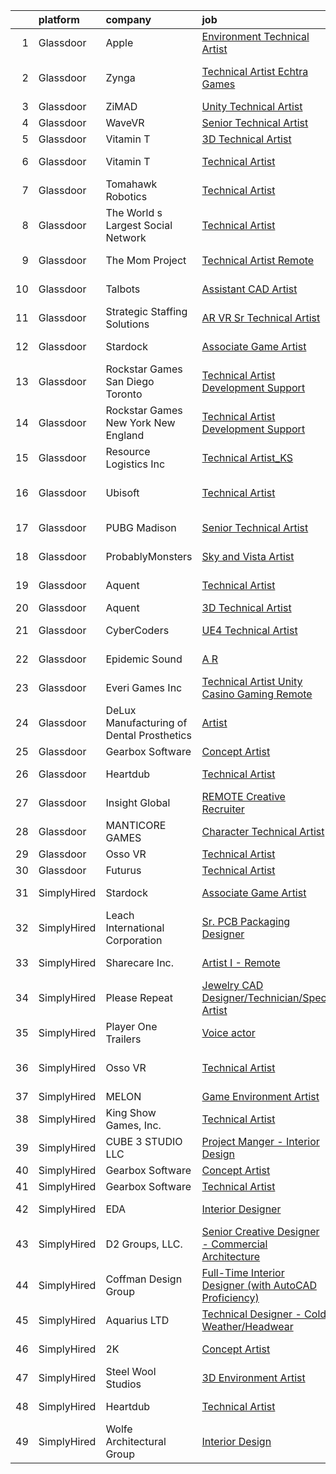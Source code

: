 

|    | platform    | company                                   | job                                                                                                                                                                                                                                                                                                                                                                                                                                                                                                                                                                                                                                                                                                                                                                                                                                                                                                                                                                                                                                                                                                                                                                                                                                                                                                                                                                         | update_time   | location                |
|---:|:------------|:------------------------------------------|:----------------------------------------------------------------------------------------------------------------------------------------------------------------------------------------------------------------------------------------------------------------------------------------------------------------------------------------------------------------------------------------------------------------------------------------------------------------------------------------------------------------------------------------------------------------------------------------------------------------------------------------------------------------------------------------------------------------------------------------------------------------------------------------------------------------------------------------------------------------------------------------------------------------------------------------------------------------------------------------------------------------------------------------------------------------------------------------------------------------------------------------------------------------------------------------------------------------------------------------------------------------------------------------------------------------------------------------------------------------------------|:--------------|:------------------------|
|  1 | Glassdoor   | Apple                                     | [Environment Technical Artist](https://www.glassdoor.com/partner/jobListing.htm?pos=101&ao=1110586&s=58&guid=000001815bd3ec1e89287c9a3366cf65&src=GD_JOB_AD&t=SR&vt=w&cs=1_78323b23&cb=1655103024528&jobListingId=1007931319261&cpc=F41FEAB56D215062&jrtk=3-0-1g5dt7r2cptvn801-1g5dt7r2lpkgu800-85a110f17993314d--6NYlbfkN0BvKrLyj5gPmtZO9T8euul8TCxuuKNOtzRJOomxnwSEodTz2Bc-sPZl5OJ9R4TJsNfbLQ1UEJ7WbTgLdOG99lSB5kBbMXXKxLhukqR19yhX_owxRuecjpu4ZPLL9luQkkDv-jkHsNt1AJov2jJEp-V_VYXAdGYYbpz9C3XF4QRlS_tMjN9EzbxvnhkAX6ykD2RgXGFNCuJlYZ_arFfq02Ysg0I5o-Hkfdsj75MKxGaa_yDARo7E4MKN0FZiMrpFosVcyZcjsgw1_tPF9xITcrxToS5Fa6hsAFdXwkDa-xPCOOWpuJ17HJ0CNVp5vaFA_W065fhXbiNpLz65tMbjm1qc3RkHBpbPXNc5LXtdfQDmoazZSo5TQpDSM5b3K8tA30StU7ZWRw2MwDOtUxNXAdNXvCZmBV5UCgn8oyRoA34pFxxlDE08YBR5UNJ54koUMTx-iz5MsgFyWLEWTGmb-TIPH4CIlpxZ6roMvNcIs66r0QAvexe0Cli0Rc3Yeex_UFAVqcd-mbIU3BVaJVdG4rWV61QFeZ-KFQwWdg2oyZRsHExmABce8bqAbTbKOVB-6xGsYlsGIQqvg9vbtCkpUnH4MwNCu8mDMvbU8ivpNjthAdUZ6VXvlPIzo_6F3Ug6cRwErNAJ_5NbCmW_A2vxtrobusoejfq_XfizOmeSCkEiwn4zXyNWZMRQUM2g-Ikxm4a0RqK2z8zVwhJNZ8LsZxU9JizNOUSZnaJp1diCutU2oAUI3_-GrwlJewysYCgjmJcPaJrK9gpcNfXgKKAjSeUHJ7mAPUV1KRZwfALULCSCNQ3BEuRZzAwD3odQZ7MHLUjlLmPE2NHBivLb9v-NQDKZ7WWzOaE8ajw1OAGBEKB8d6_SEFf33yslT6yU5QPUX4ZUTlbGYVky_sOpHT7BxaoAts5DmlN6GfK89EizeJ-zslUzt_PHULfqDRT7Cx0ZrzZ3WO1YMuGJag%3D%3D)                              | 2d            | Culver City, CA         |
|  2 | Glassdoor   | Zynga                                     | [Technical Artist   Echtra Games](https://www.glassdoor.com/partner/jobListing.htm?pos=119&ao=1136043&s=58&guid=000001815bd3ec1e89287c9a3366cf65&src=GD_JOB_AD&t=SR&vt=w&cs=1_8ab1d995&cb=1655103024530&jobListingId=1007913992622&jrtk=3-0-1g5dt7r2cptvn801-1g5dt7r2lpkgu800-b359a468225a3754-)                                                                                                                                                                                                                                                                                                                                                                                                                                                                                                                                                                                                                                                                                                                                                                                                                                                                                                                                                                                                                                                                            | 10d           | San Francisco, CA       |
|  3 | Glassdoor   | ZiMAD                                     | [Unity Technical Artist](https://www.glassdoor.com/partner/jobListing.htm?pos=113&ao=1136043&s=58&guid=000001815bd3ec1e89287c9a3366cf65&src=GD_JOB_AD&t=SR&vt=w&cs=1_a59fd5c7&cb=1655103024530&jobListingId=1007931535655&jrtk=3-0-1g5dt7r2cptvn801-1g5dt7r2lpkgu800-59ee458019209e8d-)                                                                                                                                                                                                                                                                                                                                                                                                                                                                                                                                                                                                                                                                                                                                                                                                                                                                                                                                                                                                                                                                                     | 2d            | Remote                  |
|  4 | Glassdoor   | WaveVR                                    | [Senior Technical Artist](https://www.glassdoor.com/partner/jobListing.htm?pos=117&ao=1136043&s=58&guid=000001815bd3ec1e89287c9a3366cf65&src=GD_JOB_AD&t=SR&vt=w&cs=1_235712eb&cb=1655103024530&jobListingId=1007929708288&jrtk=3-0-1g5dt7r2cptvn801-1g5dt7r2lpkgu800-515f165fb0a512c6-)                                                                                                                                                                                                                                                                                                                                                                                                                                                                                                                                                                                                                                                                                                                                                                                                                                                                                                                                                                                                                                                                                    | 3d            | Remote                  |
|  5 | Glassdoor   | Vitamin T                                 | [3D Technical Artist](https://www.glassdoor.com/partner/jobListing.htm?pos=108&ao=1110586&s=58&guid=000001815bd3ec1e89287c9a3366cf65&src=GD_JOB_AD&t=SR&vt=w&cs=1_601c451e&cb=1655103024529&jobListingId=1007924250804&cpc=3DB599BF2F4828F0&jrtk=3-0-1g5dt7r2cptvn801-1g5dt7r2lpkgu800-b676246afe9ffab5--6NYlbfkN0DMrcEu7yrtATojKJA7cEzGQ3FdRGWLh0CZQInL4ECGI6k5tN82kdM0OKoro5eXmjqrlAnDtckO5oeRnp0WuwL4LRISKzB96TROHOn88Gkm_ZjVTDxR6yvKi-wTEpxbYoH4Q9Epgd_JwKUcv74onN9sPbFCnxTAPOYzeQVeoWsKFONibf63WXbvW9rwdl1ffRTNcB6AOfqZeUqpl21GDudSA769iIGIhcaZ0an7AJw4SOAG74j11xwciBMwPdwpLVUPPNtQmFG7mK43mnlHV0QDWn4oxbF6Ih5tHiSa4uzxN2K4ScCELRmiqGhknIHO3iu7tkXdHcsQk7jeLm8kBD1aBUZtEIxejYk1P4sIc4dZ4zD8MYc_H7als3thnbIICkIcHGcYGmI1Vg2fc_NahSz57XMuLGx7k2yZNR0XTu8BFzqaFROw2x2gg9tuR3LJzdKfccFVr9pFSbBHwkat6vK881pnqVugf44%3D)                                                                                                                                                                                                                                                                                                                                                                                                                                                                                                                                                     | 5d            | Remote                  |
|  6 | Glassdoor   | Vitamin T                                 | [Technical Artist](https://www.glassdoor.com/partner/jobListing.htm?pos=111&ao=1110586&s=58&guid=000001815bd3ec1e89287c9a3366cf65&src=GD_JOB_AD&t=SR&vt=w&cs=1_ec239d9b&cb=1655103024530&jobListingId=1007906636769&cpc=AC285F3A3ECA6BB0&jrtk=3-0-1g5dt7r2cptvn801-1g5dt7r2lpkgu800-04bca0a7c8bace70--6NYlbfkN0DMrcEu7yrtATojKJA7cEzGQ3FdRGWLh0CZQInL4ECGI6k5tN82kdM0cJmh4vC7GghlMmZMSgZJZTWoO7Logirs6bfGb67HBX3sycc_jw-ux0xWAHDusHt4ZOpO88DDJ2K7OYA4ds2AwaqQ__Eq0-DZd8JIM6LWiykxxtnOVMLEOvqMp-pesyKDyodS52Rb_ZqH1kt10BodI8qXLRqWZgruJVG6ByMy_5IulJOnvpixWgA909ikemXH6Dc1lLYvXiQa0nqPUznm_om9NiVXcYn7HoXBRj1sEBpuE9D9Xzo2UzzTgi96WWC7BBgFYVyusc-M-8Jy2a2Hm9-5yAobZzKHR94b2wp5s001ICffSu5gnbze8JMAgOXAsekjQHZeZSBCsuCaHYoB4Iu4YYDgSQsxRFX_ZMXN_j3fPJIborQ2iYkORz5HNsSoMGs7sT5a_ta-X4GBwErkewJxAL-YoNXT)                                                                                                                                                                                                                                                                                                                                                                                                                                                                                                                                                                      | 12d           | Redmond, WA             |
|  7 | Glassdoor   | Tomahawk Robotics                         | [Technical Artist](https://www.glassdoor.com/partner/jobListing.htm?pos=130&ao=1136043&s=58&guid=000001815bd3ec1e89287c9a3366cf65&src=GD_JOB_AD&t=SR&vt=w&cs=1_c8b38b95&cb=1655103024535&jobListingId=1007916663748&jrtk=3-0-1g5dt7r2cptvn801-1g5dt7r2lpkgu800-f79652c0a49e7ece-)                                                                                                                                                                                                                                                                                                                                                                                                                                                                                                                                                                                                                                                                                                                                                                                                                                                                                                                                                                                                                                                                                           | 9d            | Melbourne, FL           |
|  8 | Glassdoor   | The World s Largest Social Network        | [Technical Artist](https://www.glassdoor.com/partner/jobListing.htm?pos=105&ao=1110586&s=58&guid=000001815bd3ec1e89287c9a3366cf65&src=GD_JOB_AD&t=SR&vt=w&ea=1&cs=1_281bf47e&cb=1655103024529&jobListingId=1007910568582&cpc=59DEFF8D475298C3&jrtk=3-0-1g5dt7r2cptvn801-1g5dt7r2lpkgu800-cb83c89a0442c36f--6NYlbfkN0DSgjPPcnEdvoK3uuxfISLALE6pB1FR7YSHOr_tSg5_QGIhoz_2VqUepdcKLBLI_zR8X4OBGh85uny8Ylr3wrY1TNdX_jFY3IsM9jjRbqXv1kg0NNaBvU2jb1M-9cwT2hrZs4DtGDaKAdQBcP4HAoepw2E9aJ-SCvjMT9OYQ15u21ubFbH18kHq8KO_ntNlbEcPYYK3ykDKHJchca7E4tIT4psWemGrW7fP11Rnysa9IBYLy_RPShBbu4jeDf7aYG4wbYV2KntY8OHL8F0vbKTrMMQlYZhOTPe066AkLItkMPX3uV_j2gTRcA8JYgZEGHvt8eIqaxSFbOiLBWQYB8b-PnZNYdMSuG4b4jWjyvnZJRKpE6sA9OcNC993RepJJwXWaj_YMF67FnKbeXOu_xAPkQrCg2MvveDai1Ey6yTsfEduodBAvpdkAJEbP8qRcE6EjjmPAFSqJIKucWnNZJV2QBOsJUDlLMzFvPNKk_tLBPgzAz1DLDcdDFG8FRlPJZFQmtxFiVMMxv7mORjqxBwYac8PjO63maEXhtOOiIt7xHwYyG7KDTBAX1-ReTD35RSF5D9hn1dOYLF4UFY3UWOv)                                                                                                                                                                                                                                                                                                                                                                                                                                 | 11d           | Burlingame, CA          |
|  9 | Glassdoor   | The Mom Project                           | [Technical Artist  Remote ](https://www.glassdoor.com/partner/jobListing.htm?pos=106&ao=1110586&s=58&guid=000001815bd3ec1e89287c9a3366cf65&src=GD_JOB_AD&t=SR&vt=w&cs=1_2ea74ec0&cb=1655103024529&jobListingId=1007910373307&cpc=6FC5BA77C9A4CD78&jrtk=3-0-1g5dt7r2cptvn801-1g5dt7r2lpkgu800-e1cde17aeb671f79--6NYlbfkN0BDp_epf89aHDQhKpPegNJQ_ldQpEFZQsM9OcONMGxWx6pU56EKHF58QjVdAUvn2gUDcvPGPuum3YTAtF9ko0sf0xsFylTcG12yJImJATafGHJahA3XfOn2P1884O1XB7c0nuE5shAvEIsU7Qh29GEhkeIMkSEVEtYopF5gleOkdx2cKJ5qhYwHOQ0FTiP7mKFMC3wM6nl8xoXLl6E12DZWTFs7mpArRin0PhJ4R7bfB4oduZpH5wf7HzM9ZPcG8m4oJhU1yIPavBy09BJOOdqd59kn5UJ6uRNUTDNZEX0bUmNl7qt6jZCFn0JHd6B3NX8n2S_8BvaPFH4rQnrUMIv2K1t2LiOZ47cXPDnSlQ6crRUYs3kM8XuFr-nfiD-HrvbxTwOkm9dOOEJh5AiX5TO6N2XqAM6qAP3Q7kqFs302L44d-lK3xs-4XnjsT_me6py8DUPsvvGzC33jVdKLQ7yfi45ouWWzpyLX85sxSNQa-krjjMoX_E7J-cuizTmi5LF8XFA7zxx0U9ORglPrUsVNSqsHPmrbsxuL4yK-SU7-VQY3HFuDot1qVFj-fbJU0UH34j6n6GZzWA%3D%3D)                                                                                                                                                                                                                                                                                                                                                                                                                                 | 11d           | Los Angeles, CA         |
| 10 | Glassdoor   | Talbots                                   | [Assistant CAD Artist](https://www.glassdoor.com/partner/jobListing.htm?pos=125&ao=1136043&s=58&guid=000001815bd3ec1e89287c9a3366cf65&src=GD_JOB_AD&t=SR&vt=w&cs=1_e29f98e5&cb=1655103024531&jobListingId=1007910404648&jrtk=3-0-1g5dt7r2cptvn801-1g5dt7r2lpkgu800-80d54eb01f1841ec-)                                                                                                                                                                                                                                                                                                                                                                                                                                                                                                                                                                                                                                                                                                                                                                                                                                                                                                                                                                                                                                                                                       | 11d           | New York, NY            |
| 11 | Glassdoor   | Strategic Staffing Solutions              | [AR VR Sr  Technical Artist](https://www.glassdoor.com/partner/jobListing.htm?pos=104&ao=1110586&s=58&guid=000001815bd3ec1e89287c9a3366cf65&src=GD_JOB_AD&t=SR&vt=w&ea=1&cs=1_f72d5102&cb=1655103024529&jobListingId=1007929569605&cpc=2F9DD8B511C89582&jrtk=3-0-1g5dt7r2cptvn801-1g5dt7r2lpkgu800-1b2dc3804b4d986e--6NYlbfkN0CB4h_TpqywgMPZecH4V9H9bCqyxawBCNsXMflKEtNjwLwtboGeSLVS3mTxbIdAhmMGzn4FEaU5kXmBstSJiJErBvEejXVAtZGR0oqPiEVNPcK3Uclj1SALHcDGb4-PYzpCL7RFVY3DP12FTDHL4XU7w3uje3Q8a5fWgjhggnJ6j8FgP2Xhd80RWND3yJrW0gbihG4HORIheLm8Q5SCrjcPYUFfHz3aBIBZeq_CYJDr3kQC1XSWPBoWEIb2N1R9j55a2WVXhbfW1QYOnRb_ICqeFVCrneTM4twClsR3xVfBMN4AeEWAz_HQF9v9ck485288raJjZp48dnYDy1Fr8DsQkU_LoHA2tFLt08gNKy38QdQ3Cm-Sc4WtjIBUMKg07RqDAnAdrBeqrLHxZXVEMI3rccXOzoDbMbjs4tnu6L88fVn_xGr8Fs05wZ6u_DtQ4DaaPAEdZhyRue1C8U241sdK76IpF-Lm5OXYtu5hdvSlCyF04OoFSmM6cbro9fuWnfQTGFKo69AxGsJLbzuNOtqgH_MuLlmCezE%3D)                                                                                                                                                                                                                                                                                                                                                                                                                                                                         | 3d            | Remote                  |
| 12 | Glassdoor   | Stardock                                  | [Associate Game Artist](https://www.glassdoor.com/partner/jobListing.htm?pos=129&ao=1136043&s=58&guid=000001815bd3ec1e89287c9a3366cf65&src=GD_JOB_AD&t=SR&vt=w&ea=1&cs=1_dc891091&cb=1655103024535&jobListingId=1007922211857&jrtk=3-0-1g5dt7r2cptvn801-1g5dt7r2lpkgu800-21858a99e1df3e9a-)                                                                                                                                                                                                                                                                                                                                                                                                                                                                                                                                                                                                                                                                                                                                                                                                                                                                                                                                                                                                                                                                                 | 6d            | Plymouth, MI            |
| 13 | Glassdoor   | Rockstar Games San Diego   Toronto        | [Technical Artist  Development Support](https://www.glassdoor.com/partner/jobListing.htm?pos=127&ao=1136043&s=58&guid=000001815bd3ec1e89287c9a3366cf65&src=GD_JOB_AD&t=SR&vt=w&cs=1_ffba598d&cb=1655103024534&jobListingId=1007925055985&jrtk=3-0-1g5dt7r2cptvn801-1g5dt7r2lpkgu800-76c0e0e7c8785f02-)                                                                                                                                                                                                                                                                                                                                                                                                                                                                                                                                                                                                                                                                                                                                                                                                                                                                                                                                                                                                                                                                      | 5d            | Carlsbad, CA            |
| 14 | Glassdoor   | Rockstar Games New York   New England     | [Technical Artist  Development Support](https://www.glassdoor.com/partner/jobListing.htm?pos=124&ao=1136043&s=58&guid=000001815bd3ec1e89287c9a3366cf65&src=GD_JOB_AD&t=SR&vt=w&cs=1_411bc1a4&cb=1655103024531&jobListingId=1007924495733&jrtk=3-0-1g5dt7r2cptvn801-1g5dt7r2lpkgu800-34a1ef96de0be56c-)                                                                                                                                                                                                                                                                                                                                                                                                                                                                                                                                                                                                                                                                                                                                                                                                                                                                                                                                                                                                                                                                      | 5d            | New York, NY            |
| 15 | Glassdoor   | Resource Logistics  Inc                   | [Technical Artist_KS](https://www.glassdoor.com/partner/jobListing.htm?pos=103&ao=1110586&s=58&guid=000001815bd3ec1e89287c9a3366cf65&src=GD_JOB_AD&t=SR&vt=w&ea=1&cs=1_e5a061ec&cb=1655103024528&jobListingId=1007921033823&cpc=1FDE87803EF93CD3&jrtk=3-0-1g5dt7r2cptvn801-1g5dt7r2lpkgu800-8faab97259ef5fc7--6NYlbfkN0DocVae39sZLCxJXXhhjNJGvhWXz6YqWEk9zT_2ttyk4dOkm-T17qKsjgnI8TzfsPeozibNa3VMIDrkhjjfQHNEfFbRIid3ozfNPviMV64oItPaNup3--qTxn6hqziltIiTcoFb320GwfRWejCBCZDvJ0fFtU1CBGPWzTqu8k1b6jRWSe18O28WufcG0A3I7Z3o9ifw-oeXAY1X87BJIPV_G6FzHR-3BFcolbK_kVNW14ZWVJPxx_ca22fHqgcM4F_5_QhBbLiopnhQydqWJfyvdeBDAfudNon5r4KTkHVP1UAreAR1Xk1BH_Ss6paT7ykrI_F_X6LFdOLqAoQf79LXDRKt5kAqC3sr1THGciI932UDEXxfMlG6rLT6XVeGp_SkWVmeeAj5NNl9-f-ERAf3mtzaXdfC9r9NDlRJffVUKAU2n0ir67KOAChYyq7B6pzXQ1pvN64j3NWFdi4HNWEB_QRXkvEAC3WOxwL1OLKmmf-scCqIT0Br7QTbXVrRhCPaX5WrH_B9sQ%3D%3D)                                                                                                                                                                                                                                                                                                                                                                                                                                                                                                  | 6d            | Playa Vista, CA         |
| 16 | Glassdoor   | Ubisoft                                   | [Technical Artist](https://www.glassdoor.com/partner/jobListing.htm?pos=115&ao=1136043&s=58&guid=000001815bd3ec1e89287c9a3366cf65&src=GD_JOB_AD&t=SR&vt=w&cs=1_cb22b462&cb=1655103024530&jobListingId=1007911572140&jrtk=3-0-1g5dt7r2cptvn801-1g5dt7r2lpkgu800-1751d6af5e9eecbe-)                                                                                                                                                                                                                                                                                                                                                                                                                                                                                                                                                                                                                                                                                                                                                                                                                                                                                                                                                                                                                                                                                           | 11d           | San Francisco, CA       |
| 17 | Glassdoor   | PUBG Madison                              | [Senior Technical Artist](https://www.glassdoor.com/partner/jobListing.htm?pos=128&ao=1136043&s=58&guid=000001815bd3ec1e89287c9a3366cf65&src=GD_JOB_AD&t=SR&vt=w&ea=1&cs=1_2ac01487&cb=1655103024535&jobListingId=1007932156725&jrtk=3-0-1g5dt7r2cptvn801-1g5dt7r2lpkgu800-56c9a12030b05cd6-)                                                                                                                                                                                                                                                                                                                                                                                                                                                                                                                                                                                                                                                                                                                                                                                                                                                                                                                                                                                                                                                                               | 2d            | Madison, WI             |
| 18 | Glassdoor   | ProbablyMonsters                          | [Sky and Vista Artist](https://www.glassdoor.com/partner/jobListing.htm?pos=120&ao=1136043&s=58&guid=000001815bd3ec1e89287c9a3366cf65&src=GD_JOB_AD&t=SR&vt=w&cs=1_2b0f91f8&cb=1655103024530&jobListingId=1007930683346&jrtk=3-0-1g5dt7r2cptvn801-1g5dt7r2lpkgu800-e289aa7310f16a56-)                                                                                                                                                                                                                                                                                                                                                                                                                                                                                                                                                                                                                                                                                                                                                                                                                                                                                                                                                                                                                                                                                       | 3d            | Bellevue, WA            |
| 19 | Glassdoor   | Aquent                                    | [Technical Artist](https://www.glassdoor.com/partner/jobListing.htm?pos=110&ao=1110586&s=58&guid=000001815bd3ec1e89287c9a3366cf65&src=GD_JOB_AD&t=SR&vt=w&cs=1_3c63d8e1&cb=1655103024529&jobListingId=1007906892390&cpc=451933188B21919D&jrtk=3-0-1g5dt7r2cptvn801-1g5dt7r2lpkgu800-141aeb06bb92c219--6NYlbfkN0DMrcEu7yrtATojKJA7cEzGQ3FdRGWLh0CZQInL4ECGI9gD0Wolx9R2v-Aex0-GK050XENwExxaz7ra5omuYTMJxrVcLs4ZUPQTXOYRNCw10ZOSv1fU37jB3hszN14b3shChSbzBcOw4Sh6XgjN86neJQhyUU7KbExsdNoOQil6lTw6v_PbLj_1zdlQWFcrsC5R9oFqU4QolVOdrsKKrblK45abOZHczq8U9DddAoV65ZYRHhVqDZE7dRqyqf4hWm6dYHOKXLe6iEzerF6W-mzj02o4sfKkmntgkMfagSn9nrn2yQRXrShvH4hzVuNWO-Bv5YO21SXgWaECy6Ffc6GjK28mNOrHu5Wiafwif8VdkpnVuxnVvcS8CWR9nP9WqxNJHDFZJ5dlgQsq0jdZPi75oINH7bXQ4O40oSDOCTpLs7JSp6BhbbvSJm_ER76DyMWkJqq_qQZMDw%3D%3D)                                                                                                                                                                                                                                                                                                                                                                                                                                                                                                                                                                          | 12d           | Redmond, WA             |
| 20 | Glassdoor   | Aquent                                    | [3D Technical Artist](https://www.glassdoor.com/partner/jobListing.htm?pos=109&ao=1110586&s=58&guid=000001815bd3ec1e89287c9a3366cf65&src=GD_JOB_AD&t=SR&vt=w&cs=1_1244601f&cb=1655103024529&jobListingId=1007923719283&cpc=F4EED0218A761C36&jrtk=3-0-1g5dt7r2cptvn801-1g5dt7r2lpkgu800-543a1d89cc196ac1--6NYlbfkN0DMrcEu7yrtATojKJA7cEzGQ3FdRGWLh0CZQInL4ECGI9gD0Wolx9R2EDT7B77c2cRZWsv8m3llZu--9Lw114O_skrLyF_I6SgxSxzYeplcDPXGdHein_SZiLSSfcxNX90WARoK4PLXqXq75b43CDnftlS_FE9aV2wRJHGfXTKNIxUK7v-gGMAJ4a4D85QmY9qiyZareTAngH-qgdsL0yQpIkvizUgjtP2tTxhkiCSb3jXEC3h-SqGdTsEAC25F2MZ4fKQxScRauficY1WIZVkzylGX3zBIbDzTGJx9UKcRjwALzN2qa2jVYJ4OsLmXOv5quT7WYRxe8E9cp-0YBMCvNMVq-3DfGkjHm4MJBEp0E2nC_3uFmRtNH8gHnbtS0ovIPPkK6vnhgD4RJuLWs4QeycqtQ1ASMpz61Nx2DlgWMcyAvwJq94sLHRQ8135wxr7PSE4pdwYlwg%3D%3D)                                                                                                                                                                                                                                                                                                                                                                                                                                                                                                                                                                       | 5d            | Remote                  |
| 21 | Glassdoor   | CyberCoders                               | [UE4 Technical Artist](https://www.glassdoor.com/partner/jobListing.htm?pos=107&ao=1110586&s=58&guid=000001815bd3ec1e89287c9a3366cf65&src=GD_JOB_AD&t=SR&vt=w&ea=1&cs=1_a992e54b&cb=1655103024529&jobListingId=1007933640216&cpc=FB7E4A1762AE5BEC&jrtk=3-0-1g5dt7r2cptvn801-1g5dt7r2lpkgu800-4c317775f20cb883--6NYlbfkN0CpFJQzrgRR8WqXWK1qKKEqALWJw739KlKqr2H-MSI4eoBlI4EFrmor2FYZMP3muM1HLk7vh5cULh4BvP9ngAsfl9utiXCyeZHocuBsXj7S2XIHVHxQdVGwEGZJDa2BpooA1u1sALujM77XqOyapMqmEIg9ghaDCFc6gXDkyDQEYo0_ihbj_3SCqVw6BGRhgM_qpx8d3mabPAnyRh8JhbaLmGeibaEJhIp966kZjFJ6pyY3PU7qCIGoNZN84roTCRm8N45RUyMCg5jDD1s3DXLJ0IX2pRs4HyPt_em4W9RTdVBtgGMsLL4MIKdYHBCNsswtbjvKjC3UKReV9Wxm-Z0l0K72qbcfO-x_FTHqEgMZgffJa2RAYvb3eJ2mOTO5DghzMWf8MbcasydwXQ1NGIn3QCQ_y6x0hJ56OXzoe48f4wJVUjSmJaH2SbHOWukd87YTI8heON1JXTq4c9GaISQlHkcm6z6C4FXyiyoDbtp7iPT_FA-Agq36hV9qSpe0mQEhTHIuwHd6Pehv2BSueffP_kqI-5-oBAVGZkSTAhbIArXRAS2TQU2EY8zo50RkZaBV74SvVjD2qKfQvEop1wzHv4WM9Avgog5DMxsUiWBVOaB04O0Ww2UcQ8ev-tEp550PkRYgOqiSyomj1w83_dTkd8n2UIydVGbDaWbqjYRN14f6BasEV7FmOejLX3wcgC4smFb_hsAE9L9OmIBEuVA-Y7hwvG6_Y9kFmBEradQ_ZDveN20JigW7o8xSNOJd8XAJcGZOvozzBII7fvDNwfY6ogc-nX4_J0OhbVFgE0pguXKp00o-gYeIZZUcDF2BSOFf3Ylg1SX8DQT58xKo06tUt5T8fBNVDwtpAw5uohq4nknzXqew9QBNSTLJT2oFQW7a1SijfBy8b2MvdQzSK1Y-O3_qenx1WXkBTxeFhFrj5ClqapU1rLvV7xBXjYV1-xjB2Q_up60-qdGAlmocDBP-sUaSfppJAzgBg04oJwwU6A%3D%3D) | 24h           | Woodland Hills, CA      |
| 22 | Glassdoor   | Epidemic Sound                            | [A R](https://www.glassdoor.com/partner/jobListing.htm?pos=123&ao=1136043&s=58&guid=000001815bd3ec1e89287c9a3366cf65&src=GD_JOB_AD&t=SR&vt=w&cs=1_872cd5b9&cb=1655103024531&jobListingId=1007932771493&jrtk=3-0-1g5dt7r2cptvn801-1g5dt7r2lpkgu800-7a016b3f8d2a62c3-)                                                                                                                                                                                                                                                                                                                                                                                                                                                                                                                                                                                                                                                                                                                                                                                                                                                                                                                                                                                                                                                                                                        | 2d            | New York, NY            |
| 23 | Glassdoor   | Everi Games Inc                           | [Technical Artist  Unity   Casino Gaming    Remote](https://www.glassdoor.com/partner/jobListing.htm?pos=114&ao=1136043&s=58&guid=000001815bd3ec1e89287c9a3366cf65&src=GD_JOB_AD&t=SR&vt=w&cs=1_652298b6&cb=1655103024530&jobListingId=1007923853689&jrtk=3-0-1g5dt7r2cptvn801-1g5dt7r2lpkgu800-b1f491a3818a0f0e-)                                                                                                                                                                                                                                                                                                                                                                                                                                                                                                                                                                                                                                                                                                                                                                                                                                                                                                                                                                                                                                                          | 5d            | Reno, NV                |
| 24 | Glassdoor   | DeLux Manufacturing of Dental Prosthetics | [Artist](https://www.glassdoor.com/partner/jobListing.htm?pos=102&ao=1110586&s=58&guid=000001815bd3ec1e89287c9a3366cf65&src=GD_JOB_AD&t=SR&vt=w&ea=1&cs=1_73bdaf84&cb=1655103024528&jobListingId=1007920782407&cpc=C19BE7EA145E205E&jrtk=3-0-1g5dt7r2cptvn801-1g5dt7r2lpkgu800-43d462991f7e872e--6NYlbfkN0BBzZyoKFU7zfJs0akLnd3sVTu9KqnToaOZlWVvTgeGdoO6NbWHS6YtIfgUEN3_LDpCkq4J3rA-PHj58nj37ulsEGFyBcr8f_QW59HZuEwE0zp-esBV20vIRU7qjvH6w9Z9mELcLveDgMBZBLF8liL9Kvk8hDxBq5V6e-9pzLaPy46WVDDhtKI6w1pG_V5031rOmprkFQjYf9-oJBhIwpC_NPZBzbT31XbJv0Q1gdLSZCXoEB2gsulai9MkAlQcEXY1-ixipap8USRAUrQXRJzs0DP2453WfZY-unpTo5l5qK2fb_qkELsOpuDVZ7Y7eKp8iYMCsJPhkG8b87-Vj0XiaoTrypZjJJo2fsbfOSPhSwwJyXXS5u1wDo-yisZg-RuaYqSQV6IDnCQM3AempLtCr82kbl5W5MSuDuPsLRoO5NRZW4F8ngDWKJPX7Yy-julKaYD2FdQ5wuV1CuhfsudDnyOlHnl7H2hiCGcnkILT_w%3D%3D)                                                                                                                                                                                                                                                                                                                                                                                                                                                                                                                                               | 6d            | Reading, PA             |
| 25 | Glassdoor   | Gearbox Software                          | [Concept Artist](https://www.glassdoor.com/partner/jobListing.htm?pos=118&ao=1136043&s=58&guid=000001815bd3ec1e89287c9a3366cf65&src=GD_JOB_AD&t=SR&vt=w&ea=1&cs=1_bb019b3f&cb=1655103024530&jobListingId=1007925578528&jrtk=3-0-1g5dt7r2cptvn801-1g5dt7r2lpkgu800-557e5e4260519650-)                                                                                                                                                                                                                                                                                                                                                                                                                                                                                                                                                                                                                                                                                                                                                                                                                                                                                                                                                                                                                                                                                        | 4d            | Frisco, TX              |
| 26 | Glassdoor   | Heartdub                                  | [Technical Artist](https://www.glassdoor.com/partner/jobListing.htm?pos=116&ao=1136043&s=58&guid=000001815bd3ec1e89287c9a3366cf65&src=GD_JOB_AD&t=SR&vt=w&ea=1&cs=1_ff949c01&cb=1655103024530&jobListingId=1007932278825&jrtk=3-0-1g5dt7r2cptvn801-1g5dt7r2lpkgu800-d1a5ae10e0d18666-)                                                                                                                                                                                                                                                                                                                                                                                                                                                                                                                                                                                                                                                                                                                                                                                                                                                                                                                                                                                                                                                                                      | 2d            | Bellevue, WA            |
| 27 | Glassdoor   | Insight Global                            | [REMOTE Creative Recruiter](https://www.glassdoor.com/partner/jobListing.htm?pos=112&ao=1110586&s=58&guid=000001815bd3ec1e89287c9a3366cf65&src=GD_JOB_AD&t=SR&vt=w&cs=1_5d74e514&cb=1655103024530&jobListingId=1007929120096&cpc=F41FEAB56D215062&jrtk=3-0-1g5dt7r2cptvn801-1g5dt7r2lpkgu800-cb52c9cd69bfabca--6NYlbfkN0BKkHZu3wF05EeDimN_p6sYpKCMArvwa95YdH7UpkaBCqc7l59Erwqcl-ZxWPl_M-lp-kf6nU9sOZg24XX7DkQxp_06a722Qd-5RFkM5d4VkAbf-aor4fySqRletdhUszJnkBewlKZOdExO9iXnXZxWz3HIufBG6oRX2U1qe_8CbIrQodS8C0y1t1cOcqx0N4hMHjI-HPl2XdYupc_FcxP3FkX5_Top9JhfIuPsAYA4U4iI50gGFi-NN0SjVXSLMPZ6FjuOojpcHy_pKZM6dSwGj1dTIESSP7lajYcWjwD5qFPYM1BTzIdhbvw4xiWKPKJ72Oqd4l3TCSlSlG5cDmZmrLUl836o6eKp8d7uJH7WfViyNMgYuc2Z0LOk7H99IMaMUXp6vH535vMpqEU-MtHfTACIbOhJxQKrt-iL4PkYyJhP0bWsmFso5n7QYBthjwNZhrAy1jZIMobUiwg_CXHWD6vPqziNWxmcFQwzRHVgXA%3D%3D)                                                                                                                                                                                                                                                                                                                                                                                                                                                                                                                                 | 3d            | Seattle, WA             |
| 28 | Glassdoor   | MANTICORE GAMES                           | [Character Technical Artist](https://www.glassdoor.com/partner/jobListing.htm?pos=121&ao=1136043&s=58&guid=000001815bd3ec1e89287c9a3366cf65&src=GD_JOB_AD&t=SR&vt=w&cs=1_0815d699&cb=1655103024530&jobListingId=1007917328118&jrtk=3-0-1g5dt7r2cptvn801-1g5dt7r2lpkgu800-9aa3af94c1fb4c6f-)                                                                                                                                                                                                                                                                                                                                                                                                                                                                                                                                                                                                                                                                                                                                                                                                                                                                                                                                                                                                                                                                                 | 9d            | San Mateo, CA           |
| 29 | Glassdoor   | Osso VR                                   | [Technical Artist](https://www.glassdoor.com/partner/jobListing.htm?pos=122&ao=1136043&s=58&guid=000001815bd3ec1e89287c9a3366cf65&src=GD_JOB_AD&t=SR&vt=w&ea=1&cs=1_05456d19&cb=1655103024530&jobListingId=1007926238618&jrtk=3-0-1g5dt7r2cptvn801-1g5dt7r2lpkgu800-a66ffea9f359579c-)                                                                                                                                                                                                                                                                                                                                                                                                                                                                                                                                                                                                                                                                                                                                                                                                                                                                                                                                                                                                                                                                                      | 4d            | Seattle, WA             |
| 30 | Glassdoor   | Futurus                                   | [Technical Artist](https://www.glassdoor.com/partner/jobListing.htm?pos=126&ao=1136043&s=58&guid=000001815bd3ec1e89287c9a3366cf65&src=GD_JOB_AD&t=SR&vt=w&cs=1_1da6df0e&cb=1655103024531&jobListingId=1007919964346&jrtk=3-0-1g5dt7r2cptvn801-1g5dt7r2lpkgu800-212f0c6d063a93c8-)                                                                                                                                                                                                                                                                                                                                                                                                                                                                                                                                                                                                                                                                                                                                                                                                                                                                                                                                                                                                                                                                                           | 7d            | Atlanta, GA             |
| 31 | SimplyHired | Stardock                                  | [Associate Game Artist](https://www.simplyhired.com/job/LELCaOAydBqa1RBtPNwjFfv7QygAr3IrFYpD0idEFwZyPR6sMDSWwQ?q=technical+artist)                                                                                                                                                                                                                                                                                                                                                                                                                                                                                                                                                                                                                                                                                                                                                                                                                                                                                                                                                                                                                                                                                                                                                                                                                                          | 6d            | Plymouth, MI            |
| 32 | SimplyHired | Leach International Corporation           | [Sr. PCB Packaging Designer](https://www.simplyhired.com/job/CY_L3ifU6jHJIruCEt2By_gDJBLASOEM4rp4V4wOYWCvOYRfJANygg?q=technical+artist)                                                                                                                                                                                                                                                                                                                                                                                                                                                                                                                                                                                                                                                                                                                                                                                                                                                                                                                                                                                                                                                                                                                                                                                                                                     | Recently      | Buena Park, CA          |
| 33 | SimplyHired | Sharecare Inc.                            | [Artist I - Remote](https://www.simplyhired.com/job/n1L1DYa34y5kr1RZp8JXFKA4eoxrhJAsPmCr8kIHPYR89Rj-NlFKNw?q=technical+artist)                                                                                                                                                                                                                                                                                                                                                                                                                                                                                                                                                                                                                                                                                                                                                                                                                                                                                                                                                                                                                                                                                                                                                                                                                                              | Recently      | Sarasota, FL            |
| 34 | SimplyHired | Please Repeat                             | [Jewelry CAD Designer/Technician/Spec Artist](https://www.simplyhired.com/job/ppvf2r7N8yLNgoIwL-weD7YzaNH1jvE5SEhz67ZiaDq4BDi4XKidNA?q=technical+artist)                                                                                                                                                                                                                                                                                                                                                                                                                                                                                                                                                                                                                                                                                                                                                                                                                                                                                                                                                                                                                                                                                                                                                                                                                    | Recently      | Sunrise, FL             |
| 35 | SimplyHired | Player One Trailers                       | [Voice actor](https://www.simplyhired.com/job/spDD-EJ3TjYBjE8eMRZ9eEmKaVlWQD6z3yRQeU5qhxOkgExTKczNWQ?q=technical+artist)                                                                                                                                                                                                                                                                                                                                                                                                                                                                                                                                                                                                                                                                                                                                                                                                                                                                                                                                                                                                                                                                                                                                                                                                                                                    | Recently      | Bellingham, WA          |
| 36 | SimplyHired | Osso VR                                   | [Technical Artist](https://www.simplyhired.com/job/AHzNOCe5TLtyZdk9XhvdfiugW2pIXuS4b2dtaJ4BzYux6aK-i6D-Wg?q=technical+artist)                                                                                                                                                                                                                                                                                                                                                                                                                                                                                                                                                                                                                                                                                                                                                                                                                                                                                                                                                                                                                                                                                                                                                                                                                                               | 4d            | Seattle, WA +1 location |
| 37 | SimplyHired | MELON                                     | [Game Environment Artist](https://www.simplyhired.com/job/4kf6M6_7BrW43HD4WAcXACmE2cs3keX_dblnkOF5vCQ5rDTkjCUyOw?q=technical+artist)                                                                                                                                                                                                                                                                                                                                                                                                                                                                                                                                                                                                                                                                                                                                                                                                                                                                                                                                                                                                                                                                                                                                                                                                                                        | Recently      | Remote                  |
| 38 | SimplyHired | King Show Games, Inc.                     | [Technical Artist](https://www.simplyhired.com/job/ZGn_EEPZFW87WzBGf5VyhimVGGrdrffPTcyzjiwJvjoP8NtE5Bzjmw?q=technical+artist)                                                                                                                                                                                                                                                                                                                                                                                                                                                                                                                                                                                                                                                                                                                                                                                                                                                                                                                                                                                                                                                                                                                                                                                                                                               | 1d            | Minnetonka, MN          |
| 39 | SimplyHired | CUBE 3 STUDIO LLC                         | [Project Manger - Interior Design](https://www.simplyhired.com/job/-s39AQb2wD3veyt5-eZP5ZU-A9D85DY9cJlwyAI70EIN6K2LHKbCCg?q=technical+artist)                                                                                                                                                                                                                                                                                                                                                                                                                                                                                                                                                                                                                                                                                                                                                                                                                                                                                                                                                                                                                                                                                                                                                                                                                               | Recently      | Boston, MA              |
| 40 | SimplyHired | Gearbox Software                          | [Concept Artist](https://www.simplyhired.com/job/gFr6QZJUtVTjHxcZCFkoOHZtuzIFaxX-z6NVOTk5o5QaTy5yv2gvKw?q=technical+artist)                                                                                                                                                                                                                                                                                                                                                                                                                                                                                                                                                                                                                                                                                                                                                                                                                                                                                                                                                                                                                                                                                                                                                                                                                                                 | 4d            | Frisco, TX              |
| 41 | SimplyHired | Gearbox Software                          | [Technical Artist](https://www.simplyhired.com/job/kfGsTLwpjV0e8SPyUtZLTCebFtDukl-Wvo4eyUgo0cpZCYL9-5z97g?q=technical+artist)                                                                                                                                                                                                                                                                                                                                                                                                                                                                                                                                                                                                                                                                                                                                                                                                                                                                                                                                                                                                                                                                                                                                                                                                                                               | 12d           | Frisco, TX              |
| 42 | SimplyHired | EDA                                       | [Interior Designer](https://www.simplyhired.com/job/F4FROx25W2cqP39mQIbMR9Z61AynYuguIA7s41s5YnNp_Pw5HwWUjw?q=technical+artist)                                                                                                                                                                                                                                                                                                                                                                                                                                                                                                                                                                                                                                                                                                                                                                                                                                                                                                                                                                                                                                                                                                                                                                                                                                              | Recently      | Salt Lake City, UT      |
| 43 | SimplyHired | D2 Groups, LLC.                           | [Senior Creative Designer - Commercial Architecture](https://www.simplyhired.com/job/Yzphuvu4v4KIeGAg97r-GC4K2aaGuq7WuIAfSSpOBYl9P_dmzDtnLw?q=technical+artist)                                                                                                                                                                                                                                                                                                                                                                                                                                                                                                                                                                                                                                                                                                                                                                                                                                                                                                                                                                                                                                                                                                                                                                                                             | Recently      | King of Prussia, PA     |
| 44 | SimplyHired | Coffman Design Group                      | [Full-Time Interior Designer (with AutoCAD Proficiency)](https://www.simplyhired.com/job/Xx7hJsbn6OIObeoohRD70Y4VdH0y_sC279UDSdlsem1MGWNh8Uj_rg?q=technical+artist)                                                                                                                                                                                                                                                                                                                                                                                                                                                                                                                                                                                                                                                                                                                                                                                                                                                                                                                                                                                                                                                                                                                                                                                                         | Recently      | Naples, FL              |
| 45 | SimplyHired | Aquarius LTD                              | [Technical Designer - Cold Weather/Headwear](https://www.simplyhired.com/job/i6-GiiOYYZyEA-8i4hpSI0gssIZHeeYbggrO_FT8j-daUzptnv8rkw?q=technical+artist)                                                                                                                                                                                                                                                                                                                                                                                                                                                                                                                                                                                                                                                                                                                                                                                                                                                                                                                                                                                                                                                                                                                                                                                                                     | Recently      | St. Louis, MO           |
| 46 | SimplyHired | 2K                                        | [Concept Artist](https://www.simplyhired.com/job/X4qVF7vAbrIKzNML9K-AgJdn5f6I2ufIFxmzcwvcsR3U9n3FAxcf4A?q=technical+artist)                                                                                                                                                                                                                                                                                                                                                                                                                                                                                                                                                                                                                                                                                                                                                                                                                                                                                                                                                                                                                                                                                                                                                                                                                                                 | Recently      | Baltimore, MD           |
| 47 | SimplyHired | Steel Wool Studios                        | [3D Environment Artist](https://www.simplyhired.com/job/dPdCPxQDdd4XFGLcQJdThJHX6fyWXNHrJzE6lLuu56SsPI7-HzmiMQ?q=technical+artist)                                                                                                                                                                                                                                                                                                                                                                                                                                                                                                                                                                                                                                                                                                                                                                                                                                                                                                                                                                                                                                                                                                                                                                                                                                          | Recently      | Remote                  |
| 48 | SimplyHired | Heartdub                                  | [Technical Artist](https://www.simplyhired.com/job/vemcQIwqtZltMtvrE_OAyRk4VmEGrK-4ItoD9slL_e7QX-3P_IAS7w?q=technical+artist)                                                                                                                                                                                                                                                                                                                                                                                                                                                                                                                                                                                                                                                                                                                                                                                                                                                                                                                                                                                                                                                                                                                                                                                                                                               | 2d            | Bellevue, WA            |
| 49 | SimplyHired | Wolfe Architectural Group                 | [Interior Design](https://www.simplyhired.com/job/bnKSoCA0arc-pLNVlwmxhDJxQf1eNkc8LHjtf9XvhY_wAkoHe1-2Qw?q=technical+artist)                                                                                                                                                                                                                                                                                                                                                                                                                                                                                                                                                                                                                                                                                                                                                                                                                                                                                                                                                                                                                                                                                                                                                                                                                                                | Recently      | Spokane, WA             |